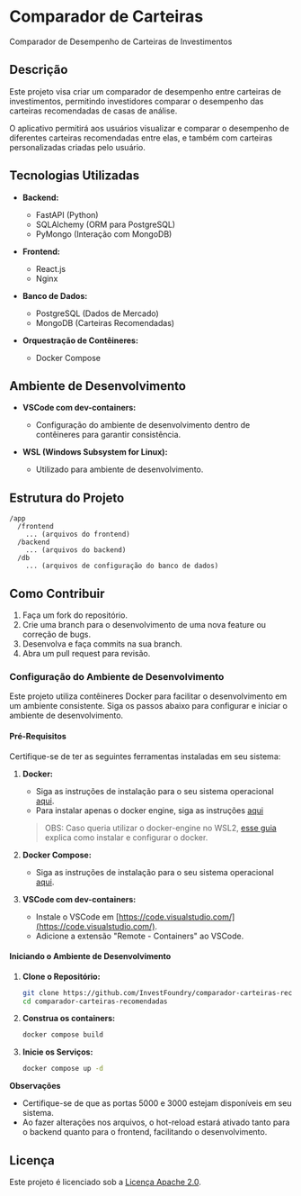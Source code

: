 # Comparador de Carteiras

Comparador de Desempenho de Carteiras de Investimentos

## Descrição

Este projeto visa criar um comparador de desempenho entre carteiras de investimentos, permitindo investidores comparar o desempenho das carteiras recomendadas de casas de análise. 

O aplicativo permitirá aos usuários visualizar e comparar o desempenho de diferentes carteiras recomendadas entre elas, e também com carteiras personalizadas criadas pelo usuário.

## Tecnologias Utilizadas

- **Backend:**
  - FastAPI (Python)
  - SQLAlchemy (ORM para PostgreSQL)
  - PyMongo (Interação com MongoDB)

- **Frontend:**
  - React.js
  - Nginx

- **Banco de Dados:**
  - PostgreSQL (Dados de Mercado)
  - MongoDB (Carteiras Recomendadas)

- **Orquestração de Contêineres:**
  - Docker Compose

## Ambiente de Desenvolvimento

- **VSCode com dev-containers:**
  - Configuração do ambiente de desenvolvimento dentro de contêineres para garantir consistência.

- **WSL (Windows Subsystem for Linux):**
  - Utilizado para ambiente de desenvolvimento.

## Estrutura do Projeto

```
/app
  /frontend
    ... (arquivos do frontend)
  /backend
    ... (arquivos do backend)
  /db
    ... (arquivos de configuração do banco de dados)
```

## Como Contribuir

1. Faça um fork do repositório.
2. Crie uma branch para o desenvolvimento de uma nova feature ou correção de bugs.
3. Desenvolva e faça commits na sua branch.
4. Abra um pull request para revisão.

### Configuração do Ambiente de Desenvolvimento

Este projeto utiliza contêineres Docker para facilitar o desenvolvimento em um ambiente consistente. Siga os passos abaixo para configurar e iniciar o ambiente de desenvolvimento.

#### Pré-Requisitos

Certifique-se de ter as seguintes ferramentas instaladas em seu sistema:

1. **Docker:**
   - Siga as instruções de instalação para o seu sistema operacional [aqui](https://docs.docker.com/get-docker/).
   - Para instalar apenas o docker engine, siga as instruções [aqui](https://docs.docker.com/engine/install/)
    > OBS: Caso queria utilizar o docker-engine no WSL2, [esse guia](http://https://github.com/codeedu/wsl2-docker-quickstart) explica como instalar e configurar o docker.

2. **Docker Compose:**
   - Siga as instruções de instalação para o seu sistema operacional [aqui](https://docs.docker.com/compose/install/).

3. **VSCode com dev-containers:**
   - Instale o VSCode em [https://code.visualstudio.com/](https://code.visualstudio.com/).
   - Adicione a extensão "Remote - Containers" ao VSCode.

#### Iniciando o Ambiente de Desenvolvimento

1. **Clone o Repositório:**
   ```bash
   git clone https://github.com/InvestFoundry/comparador-carteiras-recomendadas.git
   cd comparador-carteiras-recomendadas
    ```

2. **Construa os containers:**

    ```bash
    docker compose build
    ```

3. **Inicie os Serviços:**

    ```bash
    docker compose up -d
    ```

**Observações**

- Certifique-se de que as portas 5000 e 3000 estejam disponíveis em seu sistema.
- Ao fazer alterações nos arquivos, o hot-reload estará ativado tanto para o backend quanto para o frontend, facilitando o desenvolvimento.

## Licença

Este projeto é licenciado sob a [Licença Apache 2.0](LICENSE).
